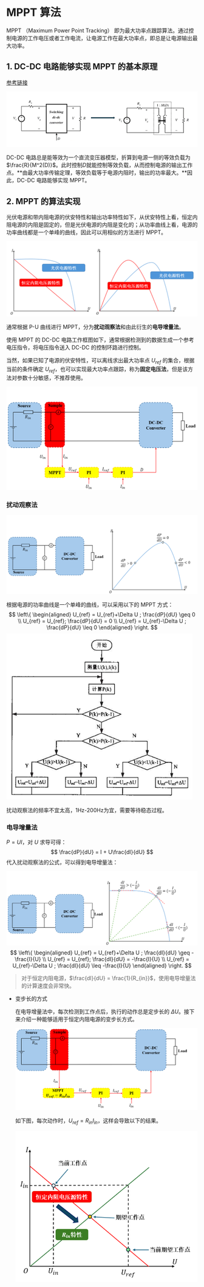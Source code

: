 # MPPT 算法

MPPT （Maximum Power Point Tracking） 即为最大功率点跟踪算法。通过控制电源的工作电压或者工作电流，让电源工作在最大功率点，即总是让电源输出最大功率。

## 1. DC-DC 电路能够实现 MPPT 的基本原理

[参考链接](https://www.bilibili.com/video/BV1vX4y1s78w/?spm_id_from=333.337.search-card.all.click&vd_source=2d2507d13250e2545de99f3c552af296)

![NULL](./assets/picture_1.jpg)

DC-DC 电路总是能等效为一个直流变压器模型，折算到电源一侧的等效负载为$\frac{R}{M^2(D)}$。此时控制$D$就能控制等效负载，从而控制电源的输出工作点。**由最大功率传输定理，等效负载等于电源内阻时，输出的功率最大。**因此，DC-DC 电路能够实现 MPPT。

## 2. MPPT 的算法实现

光伏电源和带内阻电源的伏安特性和输出功率特性如下，从伏安特性上看，恒定内阻电源的内阻是固定的，但是光伏电源的内阻是变化的；从功率曲线上看，电源的功率曲线都是一个单峰的曲线，因此可以用相似的方法进行 MPPT。

![NULL](./assets/picture_2.jpg)

通常根据 P-U 曲线进行 MPPT，分为**扰动观察法**和由此衍生的**电导增量法**。

使用 MPPT 的 DC-DC 电路工作框图如下，通常根据检测到的数据生成一个参考电压指令，将电压指令送入 DC-DC 的控制环路进行控制。

当然，如果已知了电源的伏安特性，可以离线求出最大功率点 $U_{ref}$ 的集合，根据当前的条件确定 $U_{ref}$，也可以实现最大功率点跟踪，称为**固定电压法**，但是该方法对参数十分敏感，不推荐使用。 

![NULL](./assets/picture_4.jpg)

### 扰动观察法

![NULL](./assets/picture_3.jpg)

根据电源的功率曲线是一个单峰的曲线，可以采用以下的 MPPT 方式：
$$
\left\{
\begin{aligned}
U_{ref} = U_{ref}+\Delta U ; \frac{dP}{dU} \geq 0  \\
U_{ref} = U_{ref}; \frac{dP}{dU} = 0 \\
U_{ref} = U_{ref}-\Delta U ; \frac{dP}{dU} \leq 0
\end{aligned}
\right.
$$
![NULL](./assets/picture_5.jpg)

扰动观察法的频率不宜太高，1Hz-200Hz为宜，需要等待稳态过程。

### 电导增量法

$P=UI$，对 $U$ 求导可得：
$$
\frac{dP}{dU} = I + U\frac{dI}{dU}
$$
代入扰动观察法的公式，可以得到电导增量法：

![NULL](./assets/picture_6.jpg)
$$
\left\{
\begin{aligned}
U_{ref} = U_{ref}+\Delta U ; \frac{dI}{dU} \geq -\frac{I}{U}  \\
U_{ref} = U_{ref}; \frac{dI}{dU} = -\frac{I}{U} \\
U_{ref} = U_{ref}-\Delta U ; \frac{dI}{dU} \leq -\frac{I}{U}
\end{aligned}
\right.
$$

> 对于恒定内阻电源，$\frac{dI}{dU} = \frac{1}{R_{in}}$，使用电导增量法的计算速度会非常快。

- 变步长的方式

  在电导增量法中，每次检测到工作点后，执行的动作总是定步长的 $\Delta U$。接下来介绍一种能够适用于恒定内阻电源的变步长方式。

  ![NULL](./assets/picture_7.jpg)

  如下图，每次动作时，$U_{ref} = R_{in}I_{in}$，这样会导致以下的结果。

  ![NULL](./assets/picture_8.jpg)

  

  

